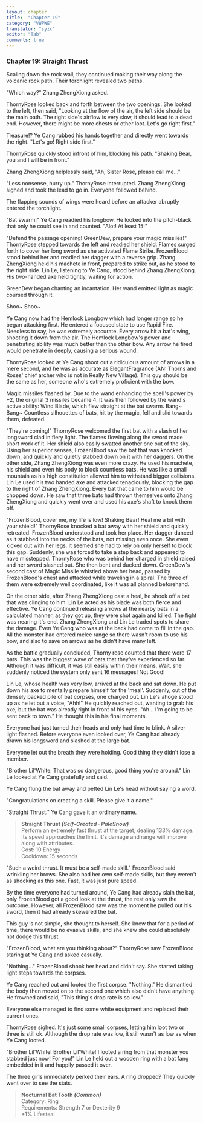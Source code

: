 ```yaml
---
layout: chapter
title:  "Chapter 19"
category: "VWPWE"
translator: "syzc"
editor: "Tab"
comments: true
---
```


### Chapter 19: Straight Thrust
 
Scaling down the rock wall, they continued making their way along the volcanic rock path. Their torchlight revealed two paths.
 
"Which way?" Zhang ZhengXiong asked.
 
ThornyRose looked back and forth between the two openings. She looked to the left, then said, "Looking at the flow of the air, the left side should be the main path. The right side's airflow is very slow, it should lead to a dead end. However, there might be more chests or other loot. Let's go right first."
 
Treasure!? Ye Cang rubbed his hands together and directly went towards the right. "Let's go! Right side first."
 
ThornyRose quickly stood infront of him, blocking his path. "Shaking Bear, you and I will be in front."
 
Zhang ZhengXiong helplessly said, "Ah, Sister Rose, please call me..."
 
"Less nonsense, hurry up." ThornyRose interrupted. Zhang ZhengXiong sighed and took the lead to go in. Everyone followed behind.
 
The flapping sounds of wings were heard before an attacker abruptly entered the torchlight. 
 
"Bat swarm!" Ye Cang readied his longbow. He looked into the pitch-black that only he could see in and counted. "Alot! At least 15!"
 
"Defend the passage opening! GreenDew, prepare your magic missiles!" ThornyRose stepped towards the left and readied her shield. Flames surged forth to cover her long sword as she activated Flame Strike. FrozenBlood stood behind her and readied her dagger with a reverse grip. Zhang ZhengXiong held his machete in front, prepared to strike out, as he stood to the right side. Lin Le, listening to Ye Cang, stood behind Zhang ZhengXiong. His two-handed axe held tightly, waiting for action.
 
GreenDew began chanting an incantation. Her wand emitted light as magic coursed through it. 
 
Shoo~ Shoo~
 
Ye Cang now had the Hemlock Longbow which had longer range so he began attacking first. He entered a focused state to use Rapid Fire. Needless to say, he was extremely accurate. Every arrow hit a bat's wing, shooting it down from the air. The Hemlock Longbow's power and penetrating ability was much better than the other bow. Any arrow he fired would penetrate in deeply, causing a serious wound.
 
ThornyRose looked at Ye Cang shoot out a ridiculous amount of arrows in a mere second, and he was as accurate as ElegantFragrance (AN: Thorns and Roses' chief archer who is not in Really New Village). This guy should be the same as her, someone who's extremely proficient with the bow.
 
Magic missiles flashed by. Due to the wand enhancing the spell's power by +2, the original 3 missiles became 4. It was then followed by the wand's active ability: Wind Blade, which flew straight at the bat swarm. Bang~ Bang~ Countless silhouettes of bats, hit by the magic, fell and slid towards them, defeated.
 
"They're coming!" ThornyRose welcomed the first bat with a slash of her longsword clad in fiery light. The flames flowing along the sword made short work of it. Her shield also easily swatted another one out of the sky. Using her superior senses, FrozenBlood saw the bat that was knocked down, and quickly and quietly stabbed down on it with her daggers. On the other side, Zhang ZhengXiong was even more crazy. He used his machete, his shield and even his body to block countless bats. He was like a small mountain as his high constitution allowed him to withstand bigger collisions. Lin Le used his two handed axe and attacked tenaciously, blocking the gap to the right of Zhang ZhengXiong. Every bat that came to him would be chopped down. He saw that three bats had thrown themselves onto Zhang ZhengXiong and quickly went over and used his axe's shaft to knock them off.
 
"FrozenBlood, cover me, my life is low! Shaking Bear! Heal me a bit with your shield!" ThornyRose knocked a bat away with her shield and quickly retreated. FrozenBlood understood and took her place. Her dagger danced as it stabbed into the necks of the bats, not missing even once. She even kicked out with her legs. It seemed she had to rely on only herself to block this gap. Suddenly, she was forced to take a step back and appeared to have misstepped. ThornyRose who was behind her charged in shield raised and her sword slashed out. She then bent and ducked down. GreenDew's second cast of Magic Missile whistled above her head, passed by FrozenBlood's chest and attacked while traveling in a spiral. The three of them were extremely well coordinated, like it was all planned beforehand. 
 
On the other side, after Zhang ZhengXiong cast a heal, he shook off a bat that was clinging to him. Lin Le acted as his blade was both fierce and effective. Ye Cang continued releasing arrows at the nearby bats in a calculated manner, as they got up, they were shot again and killed. The fight was nearing it's end. Zhang ZhengXiong and Lin Le traded spots to share the damage. Even Ye Cang who was at the back had come to fill in the gap. All the monster had entered melee range so there wasn't room to use his bow, and also to save on arrows as he didn't have many left.
 
As the battle gradually concluded, Thorny rose counted that there were 17 bats. This was the biggest wave of bats that they've experienced so far. Although it was difficult, it was still easily within their means. Wait, she suddenly noticed the system only sent 16 messages! Not Good!
 
Lin Le, whose health was very low, arrived at the back and sat down. He put down his axe to mentally prepare himself for the 'meal'. Suddenly, out of the densely packed pile of bat corpses, one charged out. Lin Le's ahoge stood up as he let out a voice, "Ahh!" He quickly reached out, wanting to grab his axe, but the bat was already right in front of his eyes. "Ah... I'm going to be sent back to town." He thought this in his final moments.
 
Everyone had just turned their heads and only had time to blink. A silver light flashed. Before everyone even looked over, Ye Cang had already drawn his longsword and slashed at the large bat.
 
Everyone let out the breath they were holding. Good thing they didn't lose a member. 
 
"Brother Lil'White. That was so dangerous, good thing you're around." Lin Le looked at Ye Cang gratefully and said.
 
Ye Cang flung the bat away and petted Lin Le's head without saying a word.
 
"Congratulations on creating a skill. Please give it a name."
 
"Straight Thrust." Ye Cang gave it an ordinary name.
 
>**Straight Thrust *(Self-Created · PaleSnow)***  
Perform an extremely fast thrust at the target, dealing 133% damage. Its speed approaches the limit. It's damage and range will improve along with attributes.  
Cost: 10 Energy  
Cooldown: 15 seconds
 
"Such a weird thrust. It must be a self-made skill." FrozenBlood said wrinkling her brows. She also had her own self-made skills, but they weren't as shocking as this one. Fast, it was just pure speed.
 
By the time everyone had turned around, Ye Cang had already slain the bat, only FrozenBlood got a good look at the thrust, the rest only saw the outcome. However, all FrozenBlood saw was the moment he pulled out his sword, then it had already skewered the bat.  
 
This guy is not simple, she thought to herself. She knew that for a period of time, there would be no evasive skills, and she knew she could absolutely not dodge this thrust.
 
"FrozenBlood, what are you thinking about?" ThornyRose saw FrozenBlood staring at Ye Cang and asked casually.
 
"Nothing..." FrozenBlood shook her head and didn't say. She started taking light steps towards the corpses.
 
Ye Cang reached out and looted the first corpse. "Nothing." He dismantled the body then moved on to the second one which also didn't have anything. He frowned and said, "This thing's drop rate is so low."
 
Everyone else managed to find some white equipment and replaced their current ones.
 
ThornyRose sighed. It's just some small corpses, letting him loot two or three is still ok. Although the drop rate was low, it still wasn't as low as when Ye Cang looted.
 
"Brother Lil'White! Brother Lil'White! I looted a ring from that monster you stabbed just now! For you!" Lin Le held out a wooden ring with a bat fang embedded in it and happily passed it over. 
 
The three girls immediately perked their ears. A ring dropped? They quickly went over to see the stats.
 
>**Nocturnal Bat Tooth *(Common)***  
Category: Ring  
Requirements: Strength 7 or Dexterity 9  
+1% Lifesteal

